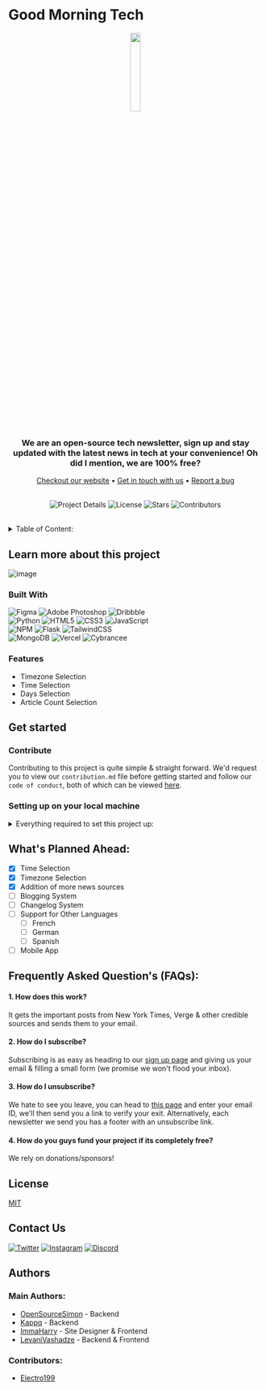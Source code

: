 # Good Morning Tech
<div align="center">
<img width=20% src="https://user-images.githubusercontent.com/65854503/213913237-e8ceeb02-68f9-4b78-80f7-c249f7a29f22.png">
<br>
<h3>We are an open-source tech newsletter, sign up and stay updated with the latest news in tech at your convenience! Oh did I mention, we are 100% free?</h3>
<a href="https://goodmorningtech.news/">Checkout our website</a> • <a href="https://goodmorningtech.news/">Get in touch with us</a> • <a href="https://example.com">Report a bug</a>
</div>
<div align="center">

<br>

![Project Details](https://img.shields.io/github/repo-size/goodmornintech/goodmorningtech?color=red&label=Project%20Size&style=for-the-badge)
![License](https://img.shields.io/github/license/goodmornintech/goodmorningtech?color=red&style=for-the-badge)
![Stars](https://img.shields.io/github/stars/goodmornintech/goodmorningtech?color=red&label=Project%20Stars&style=for-the-badge)
![Contributors](https://img.shields.io/github/contributors/goodmornintech/goodmorningtech?color=red&style=for-the-badge)
</div>
<div>
  </div>
<br>

<div align="left"></div>

<details align="left">
  <summary>Table of Content:</summary>
  <ol>
    <li>
      <a href="#learn-more-about-this-project">Learn more about this project</a>
      <ul>
        <li><a href="#screenshots">Screenshots</a></li>
        <li><a href="#built-with">Built With</a></li>
        <li><a href="#features">Features</a></li>
      </ul>
    </li>
    <li>
      <a href="#get-started">Get started</a>
      <ul>
        <li><a href="#contribute">Contribute</a></li>
        <li><a href="#setting-up-on-your-local-machine">Setting up on your local machine</a></li>
      </ul>
    </li>
    <li><a href="#whats-planned-ahead">What's planned ahead</a></li>
    <li><a href="#frequently-asked-questions-faqs">Frequently Asked Question's (FAQs)</a></li>
    <li><a href="#license">License</a></li>
    <li><a href="#contact-us">Contact Us</a></li>
    <li><a href="#authors">Authors</a></li>
  </ol>
</details>
</div>

## Learn more about this project

![image](https://user-images.githubusercontent.com/62475932/213938986-6a1fe609-8ef9-4dcf-93b0-720ce5739e2d.png)


### Built With
![Figma](https://img.shields.io/badge/figma-%23F24E1E.svg?style=for-the-badge&logo=figma&logoColor=white)
![Adobe Photoshop](https://img.shields.io/badge/adobe%20photoshop-%2331A8FF.svg?style=for-the-badge&logo=adobe%20photoshop&logoColor=white)
![Dribbble](https://img.shields.io/badge/Dribbble-EA4C89?style=for-the-badge&logo=dribbble&logoColor=white)
<br>
![Python](https://img.shields.io/badge/python-3670A0?style=for-the-badge&logo=python&logoColor=ffdd54)
![HTML5](https://img.shields.io/badge/html5-%23E34F26.svg?style=for-the-badge&logo=html5&logoColor=white)
![CSS3](https://img.shields.io/badge/css3-%231572B6.svg?style=for-the-badge&logo=css3&logoColor=white)
![JavaScript](https://img.shields.io/badge/javascript-%23323330.svg?style=for-the-badge&logo=javascript&logoColor=%23F7DF1E)
<br>
![NPM](https://img.shields.io/badge/NPM-%23000000.svg?style=for-the-badge&logo=npm&logoColor=white)
![Flask](https://img.shields.io/badge/flask-%23000.svg?style=for-the-badge&logo=flask&logoColor=white)
![TailwindCSS](https://img.shields.io/badge/tailwindcss-%2338B2AC.svg?style=for-the-badge&logo=tailwind-css&logoColor=white)
<br>
![MongoDB](https://img.shields.io/badge/MongoDB-%234ea94b.svg?style=for-the-badge&logo=mongodb&logoColor=white)
![Vercel](https://img.shields.io/badge/vercel-%23000000.svg?style=for-the-badge&logo=vercel&logoColor=white)
![Cybrancee](https://custom-icon-badges.demolab.com/badge/Cybrancee-ebeff0?style=for-the-badge&logo=cybrancee&logoColor=pink)
<br>


### Features

- Timezone Selection
- Time Selection
- Days Selection
- Article Count Selection

## Get started
### Contribute
Contributing to this project is quite simple & straight forward. We'd request you to view our `contribution.md` file before getting started and follow our `code of conduct`, both of which can be viewed <a href="https://github.com/GoodMorninTech/GoodMorningTech/blob/master/CODE_OF_CONDUCT.md">here</a>.

### Setting up on your local machine
<details>
  <summary>Everything required to set this project up:</summary>
  
  
  #### Cloning the repository
  Clone the repository:
  ```
  git clone https://github.com/GoodMorninTech/GoodMorningTech.git
  ```
  Move into the new directory:
  ```
  cd GoodMorningTech
  ```
  #### Configuration
  Create an `instance` folder:
  ```
  mkdir instance
  ```
  Move the configuration template into `instance` and rename it to `config.py`:
  ```
  mv config.py.template instance/config.py
  ```
  Edit the configuration file and make sure to set the following fields:
  - `SECRET_KEY`
  - `MAIL_USERNAME`
  - `MAIL_PASSWORD`
  - `MAIL_DEFAULT_SENDER`

  Alternatively you can configure everything from environment variables, make sure to set all the variables in `config.py.template`.
  #### Running the Server
  Install the requirements:
  ```
  pip install -r requirements.txt
  ```
  Run the application:
  ```
  python index.py
  ```
  #### Set Up for Development
  Install the development requirements:
  ```
  pip install -r requirements-dev.txt
  ```
  ```
  npm install
  ```
  #### Install pre-commit hooks:
  ```
  pre-commit install
  ```
</details>

## What's Planned Ahead:
- [x] Time Selection
- [x] Timezone Selection
- [x] Addition of more news sources
- [ ] Blogging System
- [ ] Changelog System
- [ ] Support for Other Languages
    - [ ] French
    - [ ] German
    - [ ] Spanish
- [ ] Mobile App

## Frequently Asked Question's (FAQs):

#### 1. How does this work?

It gets the important posts from New York Times, Verge & other credible sources and sends them to your email.

#### 2. How do I subscribe?

Subscribing is as easy as heading to our [sign up page](https://goodmorningtech.news/register) and giving us your email & filling a small form (we promise we won't flood your inbox).

#### 3. How do I unsubscribe?

We hate to see you leave, you can head to [this page](https://goodmorningtech.news/leave) and enter your email ID, we'll then send you a link to verify your exit. Alternatively, each newsletter we send you has a footer with an unsubscribe link.

#### 4. How do you guys fund your project if its completely free?
We rely on donations/sponsors!

## License

[MIT](https://choosealicense.com/licenses/mit/)


## Contact Us
<a align="center" href="https://twitter.com/goodmorningtech">![Twitter](https://img.shields.io/badge/Twitter-%231DA1F2.svg?style=for-the-badge&logo=Twitter&logoColor=white)</a>
  <a align="center" href="https://instagram.com/news_goodmorningtech">![Instagram](https://img.shields.io/badge/Instagram-%23E4405F.svg?style=for-the-badge&logo=Instagram&logoColor=white)</a>
  <a align="center" href="https://example.com">![Discord](https://img.shields.io/badge/Discord-%235865F2.svg?style=for-the-badge&logo=discord&logoColor=white)</a>


## Authors
### Main Authors:
- [OpenSourceSimon](https://github.com/OpenSourceSimon) - Backend
- [Kappq](https://github.com/kappq) - Backend
- [ImmaHarry](https://github.com/immaharry) - Site Designer & Frontend
- [LevaniVashadze](https://github.com/LevaniVashadze) - Backend & Frontend
### Contributors:
- [Electro199](https://github.com/electro199)
